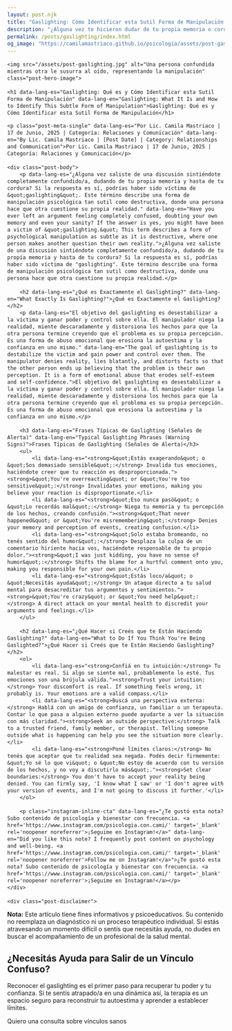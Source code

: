 ```yaml
---
layout: post.njk
title: "Gaslighting: Cómo Identificar esta Sutil Forma de Manipulación | Blog Camila Mastriaco"
description: "¿Alguna vez te hicieron dudar de tu propia memoria o cordura? Aprendé a reconocer las señales del gaslighting, una forma de abuso psicológico que mina tu realidad."
permalink: /posts/gaslighting/index.html
og_image: "https://camilamastriaco.github.io/psicologia/assets/post-gaslighting.jpg"
---
```




    <img src="/assets/post-gaslighting.jpg" alt="Una persona confundida mientras otra le susurra al oído, representando la manipulación" class="post-hero-image">
    
    <h1 data-lang-es="Gaslighting: Qué es y Cómo Identificar esta Sutil Forma de Manipulación" data-lang-en="Gaslighting: What It Is and How to Identify This Subtle Form of Manipulation">Gaslighting: Qué es y Cómo Identificar esta Sutil Forma de Manipulación</h1>
<div id="share-buttons-container"></div>

    <p class="post-meta-single" data-lang-es="Por Lic. Camila Mastriaco | 17 de Junio, 2025 | Categoría: Relaciones y Comunicación" data-lang-en="By Lic. Camila Mastriaco | [Post Date] | Category: Relationships and Communication">Por Lic. Camila Mastriaco | 17 de Junio, 2025 | Categoría: Relaciones y Comunicación</p>
    
    <div class="post-body">
        <p data-lang-es="¿Alguna vez saliste de una discusión sintiéndote completamente confundido/a, dudando de tu propia memoria y hasta de tu cordura? Si la respuesta es sí, podrías haber sido víctima de &quot;gaslighting&quot;. Este término describe una forma de manipulación psicológica tan sutil como destructiva, donde una persona hace que otra cuestione su propia realidad." data-lang-en="Have you ever left an argument feeling completely confused, doubting your own memory and even your sanity? If the answer is yes, you might have been a victim of &quot;gaslighting.&quot; This term describes a form of psychological manipulation as subtle as it is destructive, where one person makes another question their own reality.">¿Alguna vez saliste de una discusión sintiéndote completamente confundido/a, dudando de tu propia memoria y hasta de tu cordura? Si la respuesta es sí, podrías haber sido víctima de "gaslighting". Este término describe una forma de manipulación psicológica tan sutil como destructiva, donde una persona hace que otra cuestione su propia realidad.</p>

        <h2 data-lang-es="¿Qué es Exactamente el Gaslighting?" data-lang-en="What Exactly Is Gaslighting?">¿Qué es Exactamente el Gaslighting?</h2>
        <p data-lang-es="El objetivo del gaslighting es desestabilizar a la víctima y ganar poder y control sobre ella. El manipulador niega la realidad, miente descaradamente y distorsiona los hechos para que la otra persona termine creyendo que el problema es su propia percepción. Es una forma de abuso emocional que erosiona la autoestima y la confianza en uno mismo." data-lang-en="The goal of gaslighting is to destabilize the victim and gain power and control over them. The manipulator denies reality, lies blatantly, and distorts facts so that the other person ends up believing that the problem is their own perception. It is a form of emotional abuse that erodes self-esteem and self-confidence.">El objetivo del gaslighting es desestabilizar a la víctima y ganar poder y control sobre ella. El manipulador niega la realidad, miente descaradamente y distorsiona los hechos para que la otra persona termine creyendo que el problema es su propia percepción. Es una forma de abuso emocional que erosiona la autoestima y la confianza en uno mismo.</p>
        
        <h3 data-lang-es="Frases Típicas de Gaslighting (Señales de Alerta)" data-lang-en="Typical Gaslighting Phrases (Warning Signs)">Frases Típicas de Gaslighting (Señales de Alerta)</h3>
        <ul>
            <li data-lang-es="<strong>&quot;Estás exagerando&quot; o &quot;Sos demasiado sensible&quot;:</strong> Invalida tus emociones, haciéndote creer que tu reacción es desproporcionada."><strong>&quot;You're overreacting&quot; or &quot;You're too sensitive&quot;:</strong> Invalidates your emotions, making you believe your reaction is disproportionate.</li>
            <li data-lang-es="<strong>&quot;Eso nunca pasó&quot; o &quot;Lo recordás mal&quot;:</strong> Niega tu memoria y tu percepción de los hechos, creando confusión."><strong>&quot;That never happened&quot; or &quot;You're misremembering&quot;:</strong> Denies your memory and perception of events, creating confusion.</li>
            <li data-lang-es="<strong>&quot;Solo estaba bromeando, no tenés sentido del humor&quot;:</strong> Desplaza la culpa de un comentario hiriente hacia vos, haciéndote responsable de tu propio dolor."><strong>&quot;I was just kidding, you have no sense of humor&quot;:</strong> Shifts the blame for a hurtful comment onto you, making you responsible for your own pain.</li>
            <li data-lang-es="<strong>&quot;Estás loco/a&quot; o &quot;Necesitás ayuda&quot;:</strong> Un ataque directo a tu salud mental para desacreditar tus argumentos y sentimientos."><strong>&quot;You're crazy&quot; or &quot;You need help&quot;:</strong> A direct attack on your mental health to discredit your arguments and feelings.</li>
        </ul>

        <h2 data-lang-es="¿Qué Hacer si Creés que te Están Haciendo Gaslighting?" data-lang-en="What to Do If You Think You're Being Gaslighted?">¿Qué Hacer si Creés que te Están Haciendo Gaslighting?</h2>
        <ol>
            <li data-lang-es="<strong>Confiá en tu intuición:</strong> Tu malestar es real. Si algo se siente mal, probablemente lo esté. Tus emociones son una brújula válida."><strong>Trust your intuition:</strong> Your discomfort is real. If something feels wrong, it probably is. Your emotions are a valid compass.</li>
            <li data-lang-es="<strong>Buscá una perspectiva externa:</strong> Hablá con un amigo de confianza, un familiar o un terapeuta. Contar lo que pasa a alguien externo puede ayudarte a ver la situación con más claridad."><strong>Seek an outside perspective:</strong> Talk to a trusted friend, family member, or therapist. Telling someone outside what is happening can help you see the situation more clearly.</li>
            <li data-lang-es="<strong>Poné límites claros:</strong> No tenés que aceptar que tu realidad sea negada. Podés decir firmemente: &quot;Yo sé lo que vi&quot; o &quot;No estoy de acuerdo con tu versión de los hechos, y no voy a discutirlo más&quot;."><strong>Set clear boundaries:</strong> You don't have to accept your reality being denied. You can firmly say, 'I know what I saw' or 'I don't agree with your version of events, and I'm not going to discuss it further.'</li>
        </ol>
        
        <p class="instagram-inline-cta" data-lang-es="¿Te gustó esta nota? Subo contenido de psicología y bienestar con frecuencia. <a href='https://www.instagram.com/psicologia.con.cami/' target='_blank' rel='noopener noreferrer'>¡Seguime en Instagram!</a>" data-lang-en="Did you like this note? I frequently post content on psychology and well-being. <a href='https://www.instagram.com/psicologia.con.cami/' target='_blank' rel='noopener noreferrer'>Follow me on Instagram!</a>">¿Te gustó esta nota? Subo contenido de psicología y bienestar con frecuencia. <a href='https://www.instagram.com/psicologia.con.cami/' target='_blank' rel='noopener noreferrer'>¡Seguime en Instagram!</a></p>
    </div>
    
    <div class="post-disclaimer">
<p data-lang-es="<strong>Nota:</strong> Este artículo tiene fines informativos y psicoeducativos. Su contenido no reemplaza un diagnóstico ni un proceso terapéutico individual. Si estás atravesando un momento difícil o sentís que necesitás ayuda, no dudes en buscar el acompañamiento de un profesional de la salud mental." data-lang-en="<strong>Disclaimer:</strong> This article is for informational and psychoeducational purposes only. It is not a substitute for a professional diagnosis or an individual therapeutic process. If you are going through a difficult time or feel you need help, do not hesitate to seek support from a mental health professional.">
<strong>Nota:</strong> Este artículo tiene fines informativos y psicoeducativos. Su contenido no reemplaza un diagnóstico ni un proceso terapéutico individual. Si estás atravesando un momento difícil o sentís que necesitás ayuda, no dudes en buscar el acompañamiento de un profesional de la salud mental.
</p>
</div>

<section id="cta-post" class="animate-on-scroll">
        <h2 data-lang-es="¿Necesitás Ayuda para Salir de un Vínculo Confuso?" data-lang-en="Need Help Getting Out of a Confusing Bond?">¿Necesitás Ayuda para Salir de un Vínculo Confuso?</h2>
        <p data-lang-es="Reconocer el gaslighting es el primer paso para recuperar tu poder y tu confianza. Si te sentís atrapado/a en una dinámica así, la terapia es un espacio seguro para reconstruir tu autoestima y aprender a establecer límites." data-lang-en="Recognizing gaslighting is the first step to reclaiming your power and confidence. If you feel trapped in such a dynamic, therapy is a safe space to rebuild your self-esteem and learn to set boundaries.">Reconocer el gaslighting es el primer paso para recuperar tu poder y tu confianza. Si te sentís atrapado/a en una dinámica así, la terapia es un espacio seguro para reconstruir tu autoestima y aprender a establecer límites.</p>
        <a 
            class="btn whatsapp-trigger" 
            data-location="post_gaslighting_cta" 
            target="_blank" 
            rel="noopener noreferrer" 
            data-lang-es="Quiero una consulta sobre vínculos sanos" 
            data-lang-en="I want a consultation about healthy relationships" 
            data-whatsapp-es="Hola Camila, leí tu nota sobre gaslighting y quisiera consultarte sobre las sesiones." 
            data-whatsapp-en="Hi Camila, I read your note about gaslighting and would like to ask about the sessions." 
        >Quiero una consulta sobre vínculos sanos</a>
    </section>